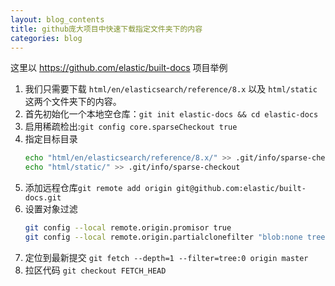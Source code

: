 ```yaml
---
layout: blog_contents
title: github庞大项目中快速下载指定文件夹下的内容
categories: blog
---
```


这里以 https://github.com/elastic/built-docs 项目举例
1. 我们只需要下载 `html/en/elasticsearch/reference/8.x` 以及 `html/static` 这两个文件夹下的内容。
2. 首先初始化一个本地空仓库：`git init elastic-docs && cd elastic-docs`
3. 启用稀疏检出:`git config core.sparseCheckout true`
4. 指定目标目录
    ```bash
    echo "html/en/elasticsearch/reference/8.x/" >> .git/info/sparse-checkout
    echo "html/static/" >> .git/info/sparse-checkout
    ```
5. 添加远程仓库`git remote add origin git@github.com:elastic/built-docs.git`
6. 设置对象过滤
    ```bash
    git config --local remote.origin.promisor true
    git config --local remote.origin.partialclonefilter "blob:none tree:0"
    ```
7. 定位到最新提交 `git fetch --depth=1 --filter=tree:0 origin master`
8. 拉区代码 `git checkout FETCH_HEAD`
